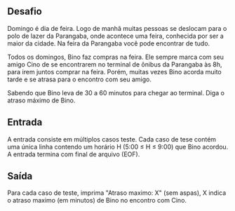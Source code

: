 ## Desafio

Domingo é dia de feira. Logo de manhã muitas pessoas se deslocam para o polo
de lazer da Parangaba, onde acontece uma feira, conhecida por ser a maior da
cidade. Na feira da Parangaba você pode encontrar de tudo.

Todos os domingos, Bino faz compras na feira. Ele sempre marca com seu amigo
Cino de se encontrarem no terminal de ônibus da Parangaba às 8h, para irem
juntos comprar na feira. Porém, muitas vezes Bino acorda muito tarde e se
atrasa para o encontro com seu amigo.

Sabendo que Bino leva de 30 a 60 minutos para chegar ao terminal. Diga o atraso
máximo de Bino.

## Entrada

A entrada consiste em múltiplos casos teste. Cada caso de tese contém uma única
linha contendo um horário H (5:00 ≤ H ≤ 9:00) que Bino acordou. A entrada
termina com final de arquivo (EOF).

## Saída

Para cada caso de teste, imprima "Atraso maximo: X" (sem aspas), X indica o
atraso maximo (em minutos) de Bino no encontro com Cino.
